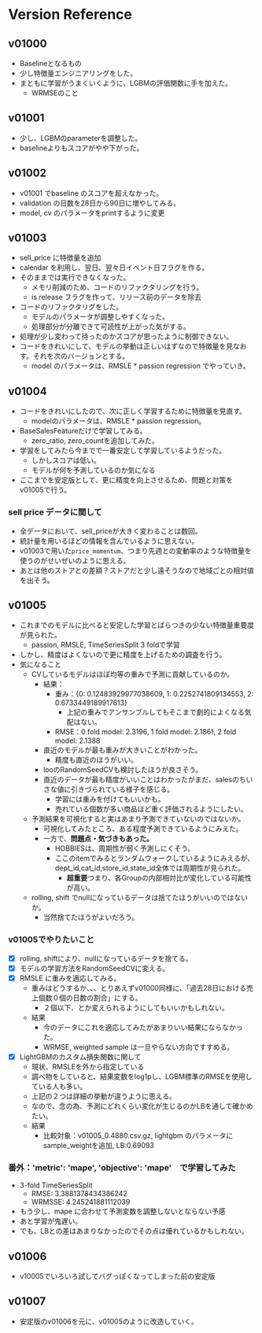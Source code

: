 # Version Reference

## v01000
- Baselineとなるもの
- 少し特徴量エンジニアリングをした。
- まともに学習がうまくいくように、LGBMの評価関数に手を加えた。
    - WRMSEのこと


## v01001
- 少し、LGBMのparameterを調整した。
- baselineよりもスコアがやや下がった。


## v01002
- v01001 でbaseline のスコアを超えなかった。
- validation の日数を28日から90日に増やしてみる。
- model, cv のパラメータをprintするように変更


## v01003
- sell_price に特徴量を追加
- calendar を利用し、翌日、翌々日イベント日フラグを作る。
- そのままでは実行できなくなった。
  - メモリ削減のため、コードのリファクタリングを行う。
  - is release フラグを作って、リリース前のデータを除去
- コードのリファクタリグをした。
  - モデルのパラメータが調整しやすくなった。
  - 処理部分が分離できて可読性が上がった気がする。
- 処理が少し変わって待ったのかスコアが思ったように制御できない。
- コードをきれいにして、モデルの挙動は正しいはずなので特徴量を見なおす。それを次のバージョンとする。
  - model のパラメータは、RMSLE * passion regression でやっていき。


## v01004
- コードをきれいにしたので、次に正しく学習するために特徴量を見直す。
  - modelのパラメータは、RMSLE * passion regression。
- BaseSalesFeatureだけで学習してみる。
  - zero_ratio, zero_countを追加してみた。
- 学習をしてみたら今までで一番安定して学習しているようだった。
  - しかしスコアは低い。
  - モデルが何を予測しているのか気になる
- ここまでを安定版として、更に精度を向上させるため、問題と対策をv01005で行う。

### sell price データに関して
- 全データにおいて、sell_priceが大きく変わることは数回。
- 統計量を用いるほどの情報を含んでいるように思えない。
- v01003で用いた`price_momentum`、つまり先週との変動率のような特徴量を使うのがせいぜいのように思える。
- あとは他のストアとの差額？ストアだと少し遠そうなので地域ごとの相対値を出そう。


## v01005
- これまでのモデルに比べると安定した学習とばらつきの少ない特徴量重要度が見られた。
  - passion, RMSLE, TimeSeriesSplit 3 foldで学習
- しかし、精度はよくないので更に精度を上げるための調査を行う。
- 気になること
  - CVしているモデルはほぼ均等の重みで予測に貢献しているのか。
    - 結果：
      - 重み：{0: 0.12483929977038609, 1: 0.2252741809134553, 2: 0.6733449189917613}
        - 上記の重みでアンサンブルしてもそこまで劇的によくなる気配はない。
      - RMSE：0 fold model: 2.3196, 1 fold model: 2.1861, 2 fold model: 2.1388
    - 直近のモデルが最も重みが大きいことがわかった。
      - 精度も直近のほうがいい。
    - looのRandomSeedCVも検討したほうが良さそう。
    - 直近のデータが最も精度がいいことはわかったがまだ、salesのちいさな値に引きづられている様子を感じる。
      - 学習には重みを付けてもいいかも。
      - 売れている個数が多い商品ほど重く評価されるようにしたい。
  - 予測結果を可視化すると実はあまり予測できていないのではないか。
    - 可視化してみたところ、ある程度予測できているようにみえた。
    - 一方で、**問題点・気づきもあった。**
      - HOBBIESは、周期性が弱く予測しにくそう。
      - ここのitemでみるとランダムウォークしているようにみえるが、dept_id,cat_id,store_id,state_id全体では周期性が見られた。
        - **超重要**つまり、各Groupの内部相対比が変化している可能性が高い。
  - rolling, shift でnullになっているデータは捨てたほうがいいのではないか。
    - 当然捨てたほうがよいだろう。

### v01005でやりたいこと
- [x] rolling, shiftにより、nullになっているデータを捨てる。
- [x] モデルの学習方法をRandomSeedCVに変える。
- [x] RMSLE に重みを適応してみる。
  - 重みはどうするか、、、とりあえずv01000同様に、「過去28日における売上個数０個の日数の割合」にする。
    - ２個以下、とか変えられるようにしてもいいかもしれない。
  - 結果
    - 今のデータにこれを適応してみたがあまりいい結果にならなかった。
    - WRMSE, weighted sample は一旦やらない方向ですすめる。
- [x] LightGBMのカスタム損失関数に関して
    - 現状、RMSLEを外から指定している
    - 調べ物をしていると、結果変数をlog1pし、LGBM標準のRMSEを使用している人も多い。
    - 上記の２つは詳細の挙動が違うように思える。
    - なので、念の為、予測にどれくらい変化が生じるのかLBを通して確かめたい。
    - 結果
      - 比較対象：v01005_0.4880.csv.gz, lightgbm のパラメータにsample_weightを追加, LB:0.69093


### 番外：'metric': 'mape', 'objective': 'mape'　で学習してみた
- 3-fold TimeSeriesSplit
  - RMSE: 3.3881378434386242
  - WRMSSE: 4.245241881112039
- もう少し、mape に合わせて予測変数を調整しないとならない予感
- あと学習が鬼遅い。
- でも、LBとの差はあまりなかったのでその点は優れているかもしれない。


## v01006
- v10005でいろいろ試してバグっぽくなってしまった前の安定版


## v01007
- 安定版のv01006を元に、v01005のように改造していく。
